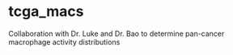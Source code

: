 # tcga_macs
Collaboration with Dr. Luke and Dr. Bao to determine pan-cancer macrophage activity distributions
